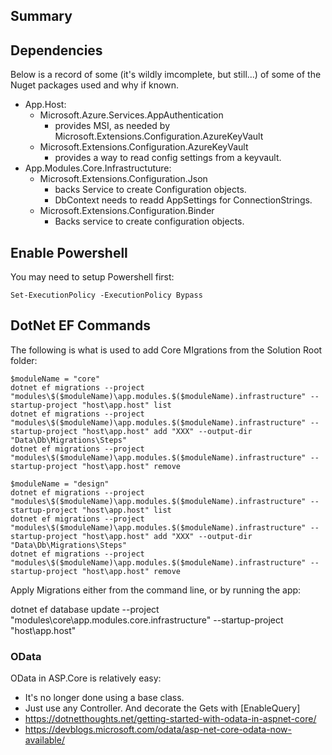 ## Summary ##




## Dependencies ##

Below is a record of some (it's wildly imcomplete, but still...) of some of the Nuget packages used and why if known.

* App.Host:
  * Microsoft.Azure.Services.AppAuthentication 
    * provides MSI, as needed by Microsoft.Extensions.Configuration.AzureKeyVault 
  * Microsoft.Extensions.Configuration.AzureKeyVault
    * provides a way to read config settings from a keyvault.
* App.Modules.Core.Infrastructuture:
  * Microsoft.Extensions.Configuration.Json
    * backs Service to create Configuration objects.
	* DbContext needs to readd AppSettings for ConnectionStrings.
  * Microsoft.Extensions.Configuration.Binder
    * Backs service to create configuration objects.


## Enable Powershell ##
You may need to setup Powershell first:

    Set-ExecutionPolicy -ExecutionPolicy Bypass


## DotNet EF Commands ##
The following is what is used to add Core MIgrations from the Solution Root folder:

	$moduleName = "core"
    dotnet ef migrations --project "modules\$($moduleName)\app.modules.$($moduleName).infrastructure" --startup-project "host\app.host" list
    dotnet ef migrations --project "modules\$($moduleName)\app.modules.$($moduleName).infrastructure" --startup-project "host\app.host" add "XXX" --output-dir "Data\Db\Migrations\Steps" 
    dotnet ef migrations --project "modules\$($moduleName)\app.modules.$($moduleName).infrastructure" --startup-project "host\app.host" remove

	$moduleName = "design"
    dotnet ef migrations --project "modules\$($moduleName)\app.modules.$($moduleName).infrastructure" --startup-project "host\app.host" list
    dotnet ef migrations --project "modules\$($moduleName)\app.modules.$($moduleName).infrastructure" --startup-project "host\app.host" add "XXX" --output-dir "Data\Db\Migrations\Steps" 
    dotnet ef migrations --project "modules\$($moduleName)\app.modules.$($moduleName).infrastructure" --startup-project "host\app.host" remove


Apply Migrations either from the command line, or by running the app:

dotnet ef database update --project "modules\core\app.modules.core.infrastructure" --startup-project "host\app.host"


### OData

OData in ASP.Core is relatively easy:

* It's no longer done using a base class. 
* Just use any Controller. And decorate the Gets with [EnableQuery]
* https://dotnetthoughts.net/getting-started-with-odata-in-aspnet-core/
* https://devblogs.microsoft.com/odata/asp-net-core-odata-now-available/

